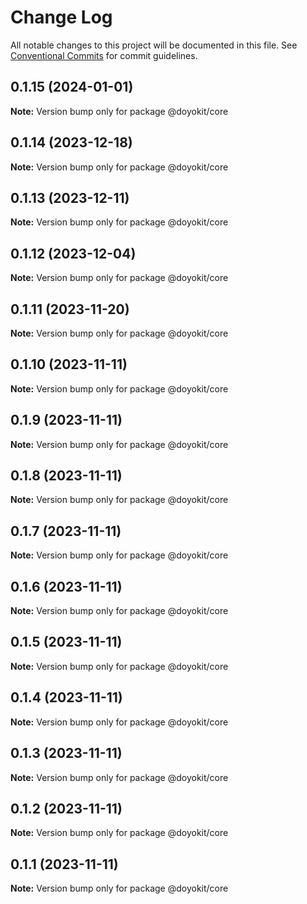 # Change Log

All notable changes to this project will be documented in this file.
See [Conventional Commits](https://conventionalcommits.org) for commit guidelines.

## 0.1.15 (2024-01-01)

**Note:** Version bump only for package @doyokit/core





## 0.1.14 (2023-12-18)

**Note:** Version bump only for package @doyokit/core





## 0.1.13 (2023-12-11)

**Note:** Version bump only for package @doyokit/core





## 0.1.12 (2023-12-04)

**Note:** Version bump only for package @doyokit/core





## 0.1.11 (2023-11-20)

**Note:** Version bump only for package @doyokit/core





## 0.1.10 (2023-11-11)

**Note:** Version bump only for package @doyokit/core





## 0.1.9 (2023-11-11)

**Note:** Version bump only for package @doyokit/core





## 0.1.8 (2023-11-11)

**Note:** Version bump only for package @doyokit/core





## 0.1.7 (2023-11-11)

**Note:** Version bump only for package @doyokit/core





## 0.1.6 (2023-11-11)

**Note:** Version bump only for package @doyokit/core





## 0.1.5 (2023-11-11)

**Note:** Version bump only for package @doyokit/core





## 0.1.4 (2023-11-11)

**Note:** Version bump only for package @doyokit/core





## 0.1.3 (2023-11-11)

**Note:** Version bump only for package @doyokit/core





## 0.1.2 (2023-11-11)

**Note:** Version bump only for package @doyokit/core





## 0.1.1 (2023-11-11)

**Note:** Version bump only for package @doyokit/core
